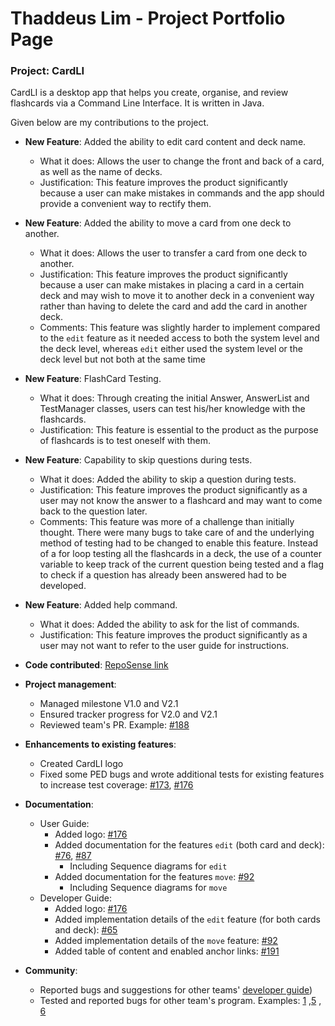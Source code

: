 # Thaddeus Lim - Project Portfolio Page


### Project: CardLI

CardLI is a desktop app that helps you create, organise, and review flashcards via a Command Line
Interface. It is written in Java.

Given below are my contributions to the project.

* **New Feature**: Added the ability to edit card content and deck name.
    * What it does: Allows the user to change the front and back of a card, as well as the name of decks.
    * Justification: This feature improves the product significantly because a user can make mistakes in commands 
  and the app should provide a convenient way to rectify them.
    
* **New Feature**: Added the ability to move a card from one deck to another.
  * What it does: Allows the user to transfer a card from one deck to another.
  * Justification: This feature improves the product significantly because a user can make mistakes in placing a card in
    a certain deck and may wish to move it to another deck in a convenient way rather than having to delete the card and
  add the card in another deck.
  * Comments: This feature was slightly harder to implement compared to the `edit` feature as it needed access to 
  both the system level and the deck level, whereas `edit` either used the system level or the deck level but not both
  at the same time

* **New Feature**: FlashCard Testing.
  * What it does: Through creating the initial Answer, AnswerList and TestManager classes, users can test his/her
  knowledge with the flashcards.
  * Justification: This feature is essential to the product as the purpose of flashcards is to test oneself with them.

* **New Feature**: Capability to skip questions during tests.
  * What it does: Added the ability to skip a question during tests.
  * Justification: This feature improves the product significantly as a user may not know the answer to a flashcard
  and may want to come back to the question later.
  * Comments: This feature was more of a challenge than initially thought. There were many bugs to take care of and the
  underlying method of testing had to be changed to enable this feature. Instead of a for loop testing all the 
  flashcards in a deck, the use of a counter variable to keep track of the current question being tested and a flag
  to check if a question has already been answered had to be developed.

* **New Feature**: Added help command.
  * What it does: Added the ability to ask for the list of commands.
  * Justification: This feature improves the product significantly as a user may not want to refer to the user guide
  for instructions.

* **Code contributed**: [RepoSense link](https://nus-cs2113-ay2122s1.github.io/tp-dashboard/?search=&sort=groupTitle&sortWithin=title&timeframe=commit&mergegroup=&groupSelect=groupByRepos&breakdown=true&checkedFileTypes=docs~functional-code~test-code~other&since=2021-09-25&tabOpen=true&tabType=authorship&tabAuthor=ThaddeusLim99&tabRepo=AY2122S1-CS2113T-F12-1%2Ftp%5Bmaster%5D&authorshipIsMergeGroup=false&authorshipFileTypes=docs~functional-code~test-code&authorshipIsBinaryFileTypeChecked=false&zFR=false)

* **Project management**:
    * Managed milestone V1.0 and V2.1
    * Ensured tracker progress for V2.0 and V2.1
    * Reviewed team's PR. Example: [\#188](https://github.com/AY2122S1-CS2113T-F12-1/tp/pull/188)

* **Enhancements to existing features**:
    * Created CardLI logo
    * Fixed some PED bugs and wrote additional tests for existing features to increase test coverage: [\#173](https://github.com/AY2122S1-CS2113T-F12-1/tp/pull/173), [\#176](https://github.com/AY2122S1-CS2113T-F12-1/tp/pull/176/commits/4a65edacd11031aa9171799af420bb412d415ddb)

* **Documentation**:
    * User Guide:
        * Added logo: [\#176](https://github.com/AY2122S1-CS2113T-F12-1/tp/pull/176/commits/4a65edacd11031aa9171799af420bb412d415ddb)
        * Added documentation for the features `edit` (both card and deck): [\#76](https://github.com/AY2122S1-CS2113T-F12-1/tp/pull/76/commits/3b7d831011e154f6b354cf6f130344fb7f947b60), [\#87](https://github.com/AY2122S1-CS2113T-F12-1/tp/pull/87/commits/be81fd470d6bb00ae978f801be4b194aa8dffeb7)
            * Including Sequence diagrams for `edit`
        * Added documentation for the features `move`: [\#92](https://github.com/AY2122S1-CS2113T-F12-1/tp/pull/92/commits/c22db9da9d6b8532e5f78b5759969e74bf468a86)
            * Including Sequence diagrams for `move`
    * Developer Guide:
        * Added logo: [\#176](https://github.com/AY2122S1-CS2113T-F12-1/tp/pull/176/commits/4a65edacd11031aa9171799af420bb412d415ddb)
        * Added implementation details of the `edit` feature (for both cards and deck): [\#65](https://github.com/AY2122S1-CS2113T-F12-1/tp/pull/65/commits/f996afecdada4c5118fba93f1a43893fed89c2ed)
        * Added implementation details of the `move` feature: [\#92](https://github.com/AY2122S1-CS2113T-F12-1/tp/pull/92/commits/7580984d8ec14af1bca8d4f213ff4e6b30e79074)
        * Added table of content and enabled anchor links: [\#191](https://github.com/AY2122S1-CS2113T-F12-1/tp/pull/191) 

* **Community**:
    * Reported bugs and suggestions for other teams' [developer guide](https://github.com/nus-cs2113-AY2122S1/tp/pull/33#pullrequestreview-792605786))
    * Tested and reported bugs for other team's program.
      Examples: [1](https://github.com/ThaddeusLim99/ped/issues/1) ,[5](https://github.com/ThaddeusLim99/ped/issues/5)
      , [6](https://github.com/ThaddeusLim99/ped/issues/6)
